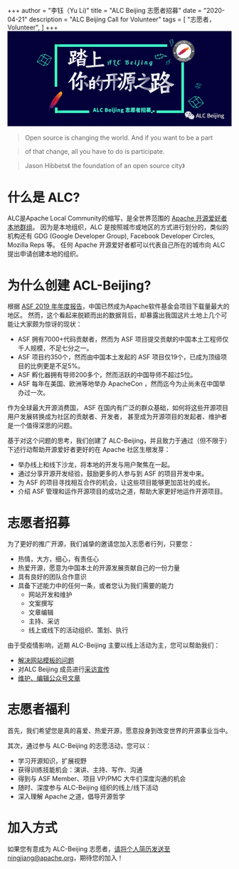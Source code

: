 +++
author = "李钰（Yu Li)"
title = "ALC Beijing 志愿者招募"
date = "2020-04-21"
description = "ALC Beijing Call for Volunteer"
tags = [
    "志愿者，Volunteer",
]
+++
![avatar](../images/call_for_volunteer/start_open_source_way.png)

> Open source is changing the world. And if you want to be a part

> of that change, all you have to do is participate.<br>

> Jason Hibbets《 the foundation of an open source city》

# 什么是 ALC?

ALC是Apache Local Community的缩写，是全世界范围的 [Apache 开源爱好者本地群组](https://cwiki.apache.org/confluence/display/COMDEV/Apache+Local+Community+-+ALC)。
因为是本地组织，ALC 是按照城市或地区的方式进行划分的，类似的机构还有 GDG (Google Developer Group), Facebook Developer Circles, Mozilla Reps 等。
任何 Apache 开源爱好者都可以代表自己所在的城市向 ALC 提出申请创建本地的组织。

# 为什么创建 ACL-Beijing?

根据 [ASF 2019 年年度报告](https://s.apache.org/FY2019AnnualReport)，中国已然成为Apache软件基金会项目下载量最大的地区。
然而，这个看起来脱颖而出的数据背后，却暴露出我国这片土地上几个可能让大家颇为惊讶的现状：

* ASF 拥有7000+代码贡献者，然而为 ASF 项目提交贡献的中国本土工程师仅千人规模，不足七分之一。
* ASF 项目约350个，然而由中国本土发起的 ASF 项目仅19个，已成为顶级项目的比例更是不足5%。
* ASF 孵化器拥有导师200多个，然而活跃的中国导师不超过5位。
* ASF 每年在美国、欧洲等地举办 ApacheCon ，然而迄今为止尚未在中国举办过一次。

作为全球最大开源消费国， ASF 在国内有广泛的群众基础，如何将这些开源项目用户发展转换成为社区的贡献者、开发者，
甚至成为开源项目的发起者、维护者是一个值得深思的问题。

基于对这个问题的思考，我们创建了 ALC-Beijing，并且致力于通过（但不限于）下述行动帮助开源爱好者更好的在 Apache 社区生根发芽：

* 举办线上和线下沙龙，将本地的开发与用户聚焦在一起。
* 通过分享开源开发经验，鼓励更多的人参与到 ASF 的项目开发中来。
* 为 ASF 的项目寻找相互合作的机会，让这些项目能够更加茁壮的成长。
* 介绍 ASF 管理和运作开源项目的成功之道，帮助大家更好地运作开源项目。

# 志愿者招募

为了更好的推广开源，我们诚挚的邀请您加入志愿者行列，只要您：

* 热情，大方，细心，有责任心
* 热爱开源，愿意为中国本土的开源发展贡献自己的一份力量
* 具有良好的团队合作意识
* 具备下述能力中的任何一条，或者您认为我们需要的能力
  * 网站开发和维护
  * 文案撰写
  * 文章编辑
  * 主持、采访
  * 线上或线下的活动组织、策划、执行

由于受疫情影响，近期 ALC-Beijing 主要以线上活动为主，您可以帮助我们：

* [解决网站模板的问题](https://github.com/WillemJiang/alc-site/issues/16)
* 对ALC Beijing 成员进行[采访宣传](https://github.com/WillemJiang/alc-site/issues/12)
* [维护、编辑公众号文章](https://github.com/alc-beijing/alc-site/issues?q=is%3Aissue+is%3Aopen+label%3A%E5%85%AC%E4%BC%97%E5%8F%B7%E5%8F%91%E5%B8%83)

# 志愿者福利

首先，我们希望您是真的喜爱、热爱开源，愿意投身到改变世界的开源事业当中。

其次，通过参与 ALC-Beijing 的志愿活动，您可以：

* 学习开源知识，扩展视野
* 获得训练技能机会：演讲、主持、写作、沟通
* 得到与 ASF Member、项目 VP/PMC 大牛们深度沟通的机会
* 随时、深度参与 ALC-Beijing 组织的线上/线下活动
* 深入理解 Apache 之道，倡导开源哲学

# 加入方式

如果您有意成为 ALC-Beijing 志愿者，请将个人简历发送至ningjiang@apache.org，期待您的加入！

